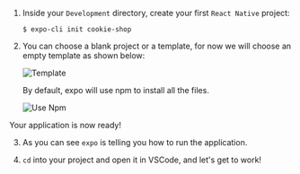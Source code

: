 1. Inside your `Development` directory, create your first `React Native` project:

   ```shell
   $ expo-cli init cookie-shop
   ```

2. You can choose a blank project or a template, for now we will choose an empty template as shown below:

   ![Template](https://imgur.com/QxfTEfH.png)

   By default, expo will use npm to install all the files.

   ![Use Npm](https://i.imgur.com/NgiyOwq.png)

Your application is now ready!

3. As you can see `expo` is telling you how to run the application.

4. `cd` into your project and open it in VSCode, and let's get to work!
